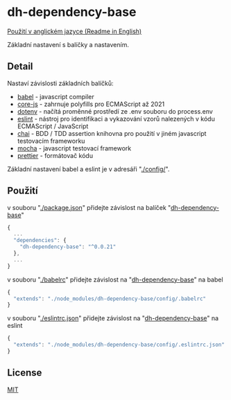 # dh-dependency-base

[Použití v anglickém jazyce (Readme in English)](https://github.com/hezky/dh-dependency-base/blob/master/README.md)

Základní nastavení s balíčky a nastavením.

## Detail
Nastaví závislosti základních balíčků:
* [babel](https://github.com/babel/babel) - javascript compiler
* [core-js](https://github.com/zloirock/core-js) - zahrnuje polyfills pro ECMAScript až 2021
* [dotenv](https://github.com/motdotla/dotenv) - načítá proměnné prostředí ze .env souboru do process.env
* [eslint](https://github.com/eslint/eslint) - nástroj pro identifikaci a vykazování vzorů nalezených v kódu ECMAScript / JavaScript
* [chai](https://github.com/chaijs/chai) - BDD / TDD assertion knihovna pro použití v jiném javascript testovacím frameworku
* [mocha](https://github.com/mochajs/mocha) - javascript testovací framework
* [prettier](https://github.com/prettier/prettier) - formátovač kódu

Základní nastavení babel a eslint je v adresáři "[./config/](https://github.com/hezky/dh-dependency-base/tree/master/config)".

## Použití

v souboru "[./package.json](https://github.com/hezky/dh-dependency-base/blob/master/package.json)" přidejte závislost na balíček "[dh-dependency-base](https://github.com/hezky/dh-dependency-base)"
```javascript
{
  ...
  "dependencies": {
    "dh-dependency-base": "^0.0.21"
  },
  ...
}
```

v souboru "[./babelrc](https://github.com/hezky/dh-dependency-base/blob/master/config/.babelrc)" přidejte závislost na "[dh-dependency-base](https://github.com/hezky/dh-dependency-base)" na babel
```javascript
{
  "extends": "./node_modules/dh-dependency-base/config/.babelrc"
}
```

v souboru "[./eslintrc.json](https://github.com/hezky/dh-dependency-base/blob/master/config/.eslintrc.json)" přidejte závislost na "[dh-dependency-base](https://github.com/hezky/dh-dependency-base)" na eslint
```javascript
{
  "extends": "./node_modules/dh-dependency-base/config/.eslintrc.json"
}
```

## License
[MIT](https://choosealicense.com/licenses/mit/)
